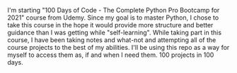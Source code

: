 I'm starting "100 Days of Code - The Complete Python Pro Bootcamp for 2021" course from Udemy. 
Since my goal is to master Python, I chose to take this course in the hope it would provide more structure and better guidance than I was getting while "self-learning". 
While taking part in this course, I have been taking notes and what-not and attempting all of the course projects to the best of my abilities. 
I'll be using this repo as a way for myself to access them as, if and when I need them. 100 projects in 100 days. 
